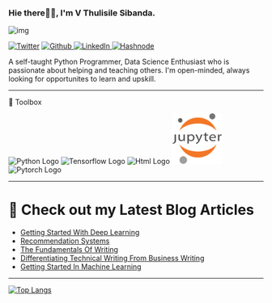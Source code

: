 ### Hie there👋🏿, I'm V Thulisile Sibanda.
![img](https://i.pinimg.com/originals/88/44/13/884413348e601d88831b61fd969aafc4.gif)





<a href="https://twitter.com/thulieblack" target="_blank">
<img alt="Twitter" src="https://img.shields.io/badge/-Twitter-1DA1F2?logo=twitter&logoColor=white&style=flat-square" /></a>
<a href="https://github.com/thulieblack" target="_blank">
<img alt="Github" src="https://img.shields.io/badge/-GitHub-181717?&style=flat-square&logo=github&logoColor=white" />
<a href="https://www.linkedin.com/in/v-thulisile-sibanda/" target="_blank">
<img alt="LinkedIn" src="https://img.shields.io/badge/-LinkedIn-0A66C2?&style=flat-square&logo=linkedin&logoColor=white" />
</a>
<a href="https://hashnode.com/@thulieblack" target="_blank"><img alt="Hashnode" src="https://img.shields.io/badge/-Hashnode-2962FF?logo=hashnode&style=flat-square" /></a>


A self-taught Python Programmer, Data Science Enthusiast who is passionate about helping and teaching others. I'm open-minded, always looking for opportunites to learn and upskill.


---

🧰 Toolbox


<img src="https://cdn.worldvectorlogo.com/logos/python-5.svg" alt="Python Logo" width="100" height="100"/> <img src="https://cdn.worldvectorlogo.com/logos/tensorflow-2.svg" alt="Tensorflow Logo" width="100" height="100"/> <img src="https://cdn.worldvectorlogo.com/logos/html5-2.svg" alt="Html Logo" width="100" height="100"/> <img src="https://raw.githubusercontent.com/devicons/devicon/c7d326b6009e60442abc35fa45706d6f30ee4c8e/icons/jupyter/jupyter-original-wordmark.svg" alt="juypter Logo" width="100" height="100"/> <img src="https://cdn.icon-icons.com/icons2/2699/PNG/512/pytorch_logo_icon_169823.png" alt="Pytorch Logo" width="200" height="100"/>      


---


# 📩 Check out my Latest Blog Articles 
<!-- BLOG-POST-LIST:START -->
- [Getting Started With Deep Learning](https://thulieblack.hashnode.dev/getting-started-with-deep-learning)
- [Recommendation Systems](https://thulieblack.hashnode.dev/recommendation-systems)
- [The Fundamentals Of Writing](https://thulieblack.hashnode.dev/the-fundamentals-of-writing)
- [Differentiating Technical Writing From Business Writing](https://thulieblack.hashnode.dev/differentiating-technical-writing-from-business-writing)
- [Getting Started In Machine Learning](https://thulieblack.hashnode.dev/getting-started-in-machine-learning)
<!-- BLOG-POST-LIST:END -->


---
[![Top Langs](https://github-readme-stats.vercel.app/api/top-langs/?username=thulieblack&layout=compact)](https://github.com/anuraghazra/github-readme-stats)




